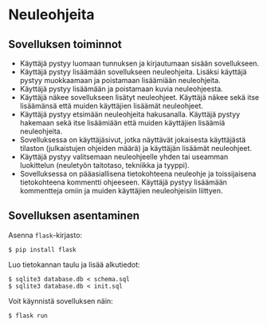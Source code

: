 # Neuleohjeita

## Sovelluksen toiminnot

* Käyttäjä pystyy luomaan tunnuksen ja kirjautumaan sisään sovellukseen.
* Käyttäjä pystyy lisäämään sovellukseen neuleohjeita. Lisäksi käyttäjä pystyy muokkaamaan ja poistamaan lisäämiään neuleohjeita.
* Käyttäjä pystyy lisäämään ja poistamaan kuvia neuleohjeesta.
* Käyttäjä näkee sovellukseen lisätyt neuleohjeet. Käyttäjä näkee sekä itse lisäämänsä että muiden käyttäjien lisäämät neuleohjeet.
* Käyttäjä pystyy etsimään neuleohjeita hakusanalla. Käyttäjä pystyy hakemaan sekä itse lisäämiään että muiden käyttäjien lisäämiä neuleohjeita.
* Sovelluksessa on käyttäjäsivut, jotka näyttävät jokaisesta käyttäjästä tilaston (julkaistujen ohjeiden määrä) ja käyttäjän lisäämät neuleohjeet.
* Käyttäjä pystyy valitsemaan neuleohjeelle yhden tai useamman luokittelun (neuletyön taitotaso, tekniikka ja tyyppi).
* Sovelluksessa on pääasiallisena tietokohteena neuleohje ja toissijaisena tietokohteena kommentti ohjeeseen. Käyttäjä pystyy lisäämään kommentteja omiin ja muiden käyttäjien neuleohjeisiin liittyen.

## Sovelluksen asentaminen

Asenna `flask`-kirjasto:

```
$ pip install flask
```

Luo tietokannan taulu ja lisää alkutiedot:

```
$ sqlite3 database.db < schema.sql
$ sqlite3 database.db < init.sql
```

Voit käynnistä sovelluksen näin:

```
$ flask run
```
